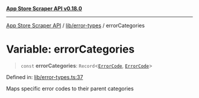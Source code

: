 [**App Store Scraper API v0.18.0**](../../../README.md)

***

[App Store Scraper API](../../../modules.md) / [lib/error-types](../README.md) / errorCategories

# Variable: errorCategories

> `const` **errorCategories**: `Record`\<[`ErrorCode`](../enumerations/ErrorCode.md), [`ErrorCode`](../enumerations/ErrorCode.md)\>

Defined in: [lib/error-types.ts:37](https://github.com/facundoolano/app-store-scraper/blob/7e1baf8350e9d5936df88e03bdbb2e2ecea26d48/lib/error-types.ts#L37)

Maps specific error codes to their parent categories
